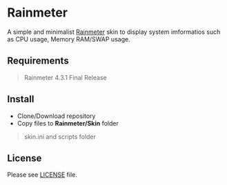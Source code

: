 # Rainmeter

A simple and minimalist [Rainmeter](https://www.rainmeter.net/) skin to display system imformatios such as CPU usage, Memory RAM/SWAP usage.

## Requirements

> Rainmeter 4.3.1 Final Release

## Install

+ Clone/Download repository
+ Copy files to **Rainmeter/Skin** folder

> skin.ini and scripts folder

## License

Please see [LICENSE](https://github.com/PedroZC90/rainmeter/tree/classic/LICENSE) file.
